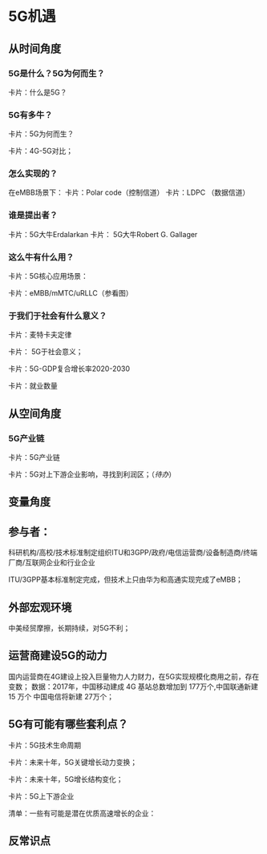 # 5G机遇

## 从时间角度
###  5G是什么？5G为何而生？

卡片：什么是5G？
### 5G有多牛？
卡片：5G为何而生？

卡片：4G-5G对比；

### 怎么实现的？
在eMBB场景下：
卡片：Polar code（控制信道）
卡片：LDPC （数据信道）

### 谁是提出者？
卡片：5G大牛Erdalarkan
卡片： 5G大牛Robert G. Gallager


### 这么牛有什么用？

卡片：5G核心应用场景：

卡片：eMBB/mMTC/uRLLC（参看图）

### 于我们于社会有什么意义？
卡片：麦特卡夫定律

卡片： 5G于社会意义；

卡片：5G-GDP复合增长率2020-2030

卡片：就业数量




## 从空间角度


### 5G产业链
卡片：5G产业链

卡片：5G对上下游企业影响，寻找到利润区；（*待办*）


## 变量角度


## 参与者：

科研机构/高校/技术标准制定组织ITU和3GPP/政府/电信运营商/设备制造商/终端厂商/互联网企业和行业企业

ITU/3GPP基本标准制定完成，但技术上只由华为和高通实现完成了eMBB；


## 外部宏观环境
中美经贸摩擦，长期持续，对5G不利；

## 运营商建设5G的动力
国内运营商在4G建设上投入巨量物力人力财力，在5G实现规模化商用之前，存在变数；
数据：2017年，中国移动建成 4G 基站总数增加到 177万个,中国联通新建 15 万个 中国电信将新建 27万个；



## 5G有可能有哪些套利点？
卡片：5G技术生命周期

卡片：未来十年，5G关键增长动力变换；

卡片：未来十年，5G增长结构变化；

卡片：5G上下游企业


清单：一些有可能是潜在优质高速增长的企业：


## 反常识点






